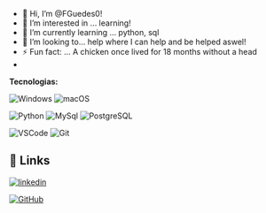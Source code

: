 - 👋 Hi, I’m @FGuedes0!
- 👀 I’m interested in ... learning!
- 🌱 I’m currently learning ... python, sql
- 💞️ I’m looking to... help where I can help and be helped aswel!
- ⚡ Fun fact: ... A chicken once lived for 18 months without a head
- 
**Tecnologias:**

![Windows](https://img.shields.io/badge/-Windows-000?&logo=Windows&logoColor=0078D6)
 ![macOS](https://img.shields.io/badge/mac%20os-000000?style=for-the-badge&logo=macos&logoColor=F0F0F0) 

![Python](https://img.shields.io/badge/-Python-000?&logo=Python&logoColor=3776AB)
![MySql](https://img.shields.io/badge/-MySql-000?&logo=MySQL&logoColor=4479A1)
![PostgreSQL](https://img.shields.io/badge/PostgreSQL-000?style=for-the-badge&logo=postgresql) 

![VSCode](https://img.shields.io/badge/-VSCode-000?&logo=Visual%20Studio%20Code&logoColor=007ACC)
![Git](https://img.shields.io/badge/-Git-000?&logo=git&logoColor=F05032)

## 🔗 Links

[![linkedin](https://img.shields.io/badge/linkedin-0A66C2?style=for-the-badge&logo=linkedin&logoColor=white)](https://www.linkedin.com/in/fellipe-guedes-35a10082/)

[![GitHub](https://img.shields.io/badge/GitHub-100000?style=for-the-badge&logo=github&logoColor=white)](https://github.com/FGuedes0)
